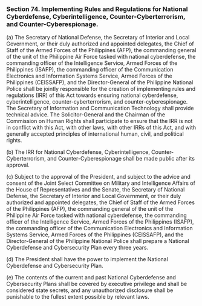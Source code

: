 ### Section 74. Implementing Rules and Regulations for National Cyberdefense, Cyberintelligence, Counter-Cyberterrorism, and Counter-Cyberespionage.

(a) The Secretary of National Defense, the Secretary of Interior and Local Government, or their duly authorized and appointed delegates, the Chief of Staff
of the Armed Forces of the Philippines (AFP), the commanding general of the unit of the Philippine Air Force tasked with national cyberdefense, the
commanding officer of the Intelligence Service, Armed Forces of the Philippines (ISAFP), the commanding officer of the Communication Electronics and Information
Systems Service, Armed Forces of the Philippines (CEISSAFP), and the Director-General of the Philippine National Police shall be jointly responsible for the
creation of implementing rules and regulations (IRR) of this Act towards ensuring national cyberdefense, cyberintelligence, counter-cyberterrorism, and
counter-cyberespionage. The Secretary of Information and Communication Technology shall provide technical advice. The Solicitor-General and the Chairman
of the Commission on Human Rights shall participate to ensure that the IRR is not in conflict with this Act, with other laws, with other IRRs of this Act,
and with generally accepted principles of international human, civil, and political rights.

(b) The IRR for National Cyberdefense, Cyberintelligence, Counter-Cyberterrorism, and Counter-Cyberespionage shall be made public after its approval.

(c) Subject to the approval of the President, and subject to the advice and consent of the Joint Select Committee on Military and Intelligence Affairs of
the House of Representatives and the Senate, the Secretary of National Defense, the Secretary of Interior and Local Government, or their duly authorized
and appointed delegates, the Chief of Staff of the Armed Forces of the Philippines (AFP), the commanding general of the unit of the Philippine Air Force
tasked with national cyberdefense, the commanding officer of the Intelligence Service, Armed Forces of the Philippines (ISAFP), the commanding officer
of the Communication Electronics and Information Systems Service, Armed Forces of the Philippines (CEISSAFP), and the Director-General of the
Philippine National Police shall prepare a National Cyberdefense and Cybersecurity Plan every three years.

(d) The President shall have the power to implement the National Cyberdefense and Cybersecurity Plan.

(e) The contents of the current and past National Cyberdefense and Cybersecurity Plans shall be covered by executive privilege and shall be considered
state secrets, and any unauthorized disclosure shall be punishable to the fullest extent possible by relevant laws.
